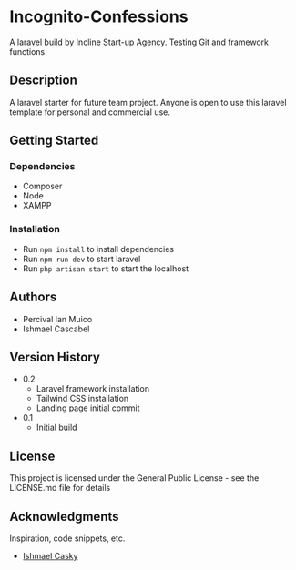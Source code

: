 # Incognito-Confessions
A laravel build by Incline Start-up Agency. Testing Git and framework functions.

## Description

A laravel starter for future team project. Anyone is open to use this laravel template for personal and commercial use.

## Getting Started

### Dependencies

* Composer
* Node
* XAMPP

### Installation

* Run ```npm install``` to install dependencies
* Run ```npm run dev``` to start laravel
* Run ```php artisan start``` to start the localhost

## Authors

* Percival Ian Muico
* Ishmael Cascabel

## Version History

* 0.2
    * Laravel framework installation
    * Tailwind CSS installation
    * Landing page initial commit
* 0.1
    * Initial build
    
## License

This project is licensed under the General Public License - see the LICENSE.md file for details

## Acknowledgments

Inspiration, code snippets, etc.
* [Ishmael Casky](https://github.com/IshmaelCasky)
